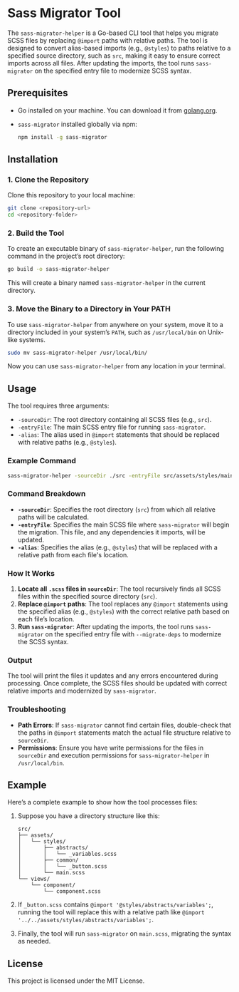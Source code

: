 
# Sass Migrator Tool

The `sass-migrator-helper` is a Go-based CLI tool that helps you migrate SCSS files by replacing `@import` paths with relative paths. The tool is designed to convert alias-based imports (e.g., `@styles`) to paths relative to a specified source directory, such as `src`, making it easy to ensure correct imports across all files. After updating the imports, the tool runs `sass-migrator` on the specified entry file to modernize SCSS syntax.

## Prerequisites

- Go installed on your machine. You can download it from [golang.org](https://golang.org/dl/).
- `sass-migrator` installed globally via npm:

  ```bash
  npm install -g sass-migrator
  ```

## Installation

### 1. Clone the Repository

Clone this repository to your local machine:

```bash
git clone <repository-url>
cd <repository-folder>
```

### 2. Build the Tool

To create an executable binary of `sass-migrator-helper`, run the following command in the project’s root directory:

```bash
go build -o sass-migrator-helper
```

This will create a binary named `sass-migrator-helper` in the current directory.

### 3. Move the Binary to a Directory in Your PATH

To use `sass-migrator-helper` from anywhere on your system, move it to a directory included in your system’s `PATH`, such as `/usr/local/bin` on Unix-like systems.

```bash
sudo mv sass-migrator-helper /usr/local/bin/
```

Now you can use `sass-migrator-helper` from any location in your terminal.

## Usage

The tool requires three arguments:

- `-sourceDir`: The root directory containing all SCSS files (e.g., `src`).
- `-entryFile`: The main SCSS entry file for running `sass-migrator`.
- `-alias`: The alias used in `@import` statements that should be replaced with relative paths (e.g., `@styles`).

### Example Command

```bash
sass-migrator-helper -sourceDir ./src -entryFile src/assets/styles/main.scss -alias @styles
```

### Command Breakdown

- **`-sourceDir`**: Specifies the root directory (`src`) from which all relative paths will be calculated.
- **`-entryFile`**: Specifies the main SCSS file where `sass-migrator` will begin the migration. This file, and any dependencies it imports, will be updated.
- **`-alias`**: Specifies the alias (e.g., `@styles`) that will be replaced with a relative path from each file's location.

### How It Works

1. **Locate all `.scss` files in `sourceDir`**: The tool recursively finds all SCSS files within the specified source directory (`src`).
2. **Replace `@import` paths**: The tool replaces any `@import` statements using the specified alias (e.g., `@styles`) with the correct relative path based on each file’s location.
3. **Run `sass-migrator`**: After updating the imports, the tool runs `sass-migrator` on the specified entry file with `--migrate-deps` to modernize the SCSS syntax.

### Output

The tool will print the files it updates and any errors encountered during processing. Once complete, the SCSS files should be updated with correct relative imports and modernized by `sass-migrator`.

### Troubleshooting

- **Path Errors**: If `sass-migrator` cannot find certain files, double-check that the paths in `@import` statements match the actual file structure relative to `sourceDir`.
- **Permissions**: Ensure you have write permissions for the files in `sourceDir` and execution permissions for `sass-migrator-helper` in `/usr/local/bin`.

## Example

Here’s a complete example to show how the tool processes files:

1. Suppose you have a directory structure like this:

   ```
   src/
   ├── assets/
   │   └── styles/
   │       ├── abstracts/
   │       │   └── _variables.scss
   │       ├── common/
   │       │   └── _button.scss
   │       └── main.scss
   └── views/
       └── component/
           └── component.scss
   ```

2. If `_button.scss` contains `@import '@styles/abstracts/variables';`, running the tool will replace this with a relative path like `@import '../../assets/styles/abstracts/variables';`.

3. Finally, the tool will run `sass-migrator` on `main.scss`, migrating the syntax as needed.

## License

This project is licensed under the MIT License.
